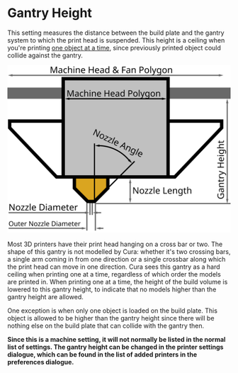Gantry Height
====
This setting measures the distance between the build plate and the gantry system to which the print head is suspended. This height is a ceiling when you're printing [one object at a time](../blackmagic/print_sequence.md), since previously printed object could collide against the gantry.

![Dimensions of the print head](../images/head_dimensions.svg)

Most 3D printers have their print head hanging on a cross bar or two. The shape of this gantry is not modelled by Cura: whether it's two crossing bars, a single arm coming in from one direction or a single crossbar along which the print head can move in one direction. Cura sees this gantry as a hard ceiling when printing one at a time, regardless of which order the models are printed in. When printing one at a time, the height of the build volume is lowered to this gantry height, to indicate that no models higher than the gantry height are allowed.

One exception is when only one object is loaded on the build plate. This object is allowed to be higher than the gantry height since there will be nothing else on the build plate that can collide with the gantry then.

**Since this is a machine setting, it will not normally be listed in the normal list of settings. The gantry height can be changed in the printer settings dialogue, which can be found in the list of added printers in the preferences dialogue.**